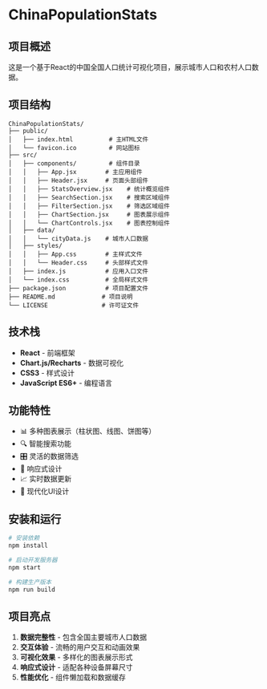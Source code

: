 # ChinaPopulationStats

## 项目概述
这是一个基于React的中国全国人口统计可视化项目，展示城市人口和农村人口数据。

## 项目结构
```
ChinaPopulationStats/
├── public/
│   ├── index.html          # 主HTML文件
│   └── favicon.ico         # 网站图标
├── src/
│   ├── components/         # 组件目录
│   │   ├── App.jsx        # 主应用组件
│   │   ├── Header.jsx     # 页面头部组件
│   │   ├── StatsOverview.jsx    # 统计概览组件
│   │   ├── SearchSection.jsx    # 搜索区域组件
│   │   ├── FilterSection.jsx    # 筛选区域组件
│   │   ├── ChartSection.jsx     # 图表展示组件
│   │   └── ChartControls.jsx    # 图表控制组件
│   ├── data/
│   │   └── cityData.js    # 城市人口数据
│   ├── styles/
│   │   ├── App.css        # 主样式文件
│   │   └── Header.css     # 头部样式文件
│   ├── index.js           # 应用入口文件
│   └── index.css          # 全局样式文件
├── package.json           # 项目配置文件
├── README.md             # 项目说明
└── LICENSE               # 许可证文件
```

## 技术栈
- **React** - 前端框架
- **Chart.js/Recharts** - 数据可视化
- **CSS3** - 样式设计
- **JavaScript ES6+** - 编程语言

## 功能特性
- 📊 多种图表展示（柱状图、线图、饼图等）
- 🔍 智能搜索功能
- 🎛️ 灵活的数据筛选
- 📱 响应式设计
- 📈 实时数据更新
- 🌈 现代化UI设计

## 安装和运行
```bash
# 安装依赖
npm install

# 启动开发服务器
npm start

# 构建生产版本
npm run build
```

## 项目亮点
1. **数据完整性** - 包含全国主要城市人口数据
2. **交互体验** - 流畅的用户交互和动画效果
3. **可视化效果** - 多样化的图表展示形式
4. **响应式设计** - 适配各种设备屏幕尺寸
5. **性能优化** - 组件懒加载和数据缓存